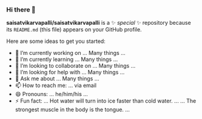 ### Hi there 👋

**saisatvikarvapalli/saisatvikarvapalli** is a ✨ _special_ ✨ repository because its `README.md` (this file) appears on your GitHub profile.

Here are some ideas to get you started:

- 🔭 I’m currently working on ... Many things ...
- 🌱 I’m currently learning ... Many things ...
- 👯 I’m looking to collaborate on ... Many things ...
- 🤔 I’m looking for help with ... Many things ...
- 💬 Ask me about ... Many things ...
- 📫 How to reach me: ... via email
- 😄 Pronouns: ... he/him/his ...
- ⚡ Fun fact: ... Hot water will turn into ice faster than cold water. ... 
                ... The strongest muscle in the body is the tongue. ...   

